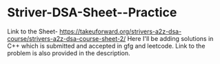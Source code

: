 # Striver-DSA-Sheet--Practice
Link to the Sheet- https://takeuforward.org/strivers-a2z-dsa-course/strivers-a2z-dsa-course-sheet-2/
Here I'll be adding solutions in C++ which is submitted and accepted in gfg and leetcode.
Link to the problem is also provided in the description.

